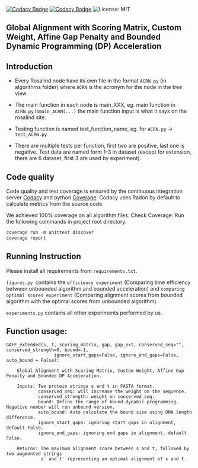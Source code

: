 [![Codacy Badge](https://api.codacy.com/project/badge/Grade/c6150e482d28425a8895843df1b2a640)](https://app.codacy.com/gh/ChengyuanSha/Smart-Alignment?utm_source=github.com&utm_medium=referral&utm_content=ChengyuanSha/Smart-Alignment&utm_campaign=Badge_Grade_Settings)
[![Codacy Badge](https://app.codacy.com/project/badge/Coverage/bff56bab2b5741ccade6610ce3e0df49)](https://www.codacy.com/gh/ChengyuanSha/Smart-Alignment/dashboard?utm_source=github.com&amp;utm_medium=referral&amp;utm_content=ChengyuanSha/Smart-Alignment&amp;utm_campaign=Badge_Coverage)
![License: MIT](https://img.shields.io/badge/License-MIT-green.svg)

## Global Alignment with Scoring Matrix, Custom Weight, Affine Gap Penalty and Bounded Dynamic Programming (DP) Acceleration

## Introduction

* Every Rosalind node have its own file in the format ```ACRN.py``` (in algorithms folder) 
  where ```ACRN``` is the acronym for the node in the tree view
  
* The main function in each node is main_XXX, eg. main function in ```ACRN.py``` is```main_ACRN(...)```
 the main function input is what it says on the rosalind site.

* Testing function is named test_function_name, eg. for ```ACRN.py``` -> ```test_ACRN.py```

* There are multiple tests per function, first two are positive, last one is negative. 
  Test data are named form 1-3 in dataset (except for extension, there are 6 dataset, first 3 are used by experiment).

## Code quality

Code quality and test coverage is ensured by the continuous integration server [Codacy](https://www.codacy.com/)
and python [Coverage](https://coverage.readthedocs.io/en/coverage-5.5/).
Codacy uses Radon by default to calculate metrics from the source code.

We achieved 100% coverage on all algorithm files. Check Coverage: Run the following commands in project root directory.
```python
coverage run -m unittest discover
coverage report
```

## Running Instruction

Please install all requirements from `requirements.txt`.

`figures.py `contains the `efficiency experiment` (Comparing time efficiency between unbounded algorithm 
and bounded acceleration) and
`comparing optimal scores experiment` (Comparing alignment scores from bounded algorithm with the 
optimal scores from unbounded algorithm).

`experiments.py` contains all other experiments performed by us.

## Function usage:

```text
GAFF_extended(s, t, scoring_matrix, gap, gap_ext, conserved_seq="", conserved_strength=0, bound=-1,
                  ignore_start_gaps=False, ignore_end_gaps=False, auto_bound = False):

    Global Alignment with Scoring Matrix, Custom Weight, Affine Gap Penalty and Bounded DP Acceleration.

    Inputs: Two protein strings s and t in FASTA format.
            conserved_seq: will increase the weight on the sequence.
            conserved_strength: weight on conserved_seq.
            bound: Define the range of bound dynamic programming. Negative number will run unbound version.
            auto_bound: Auto calculate the bound size using DNA length difference.
            ignore_start_gaps: ignoring start gaps in alignment, default False.
            ignore_end_gaps: ignoring end gaps in alignment, default False.

    Returns: The maximum alignment score between s and t, followed by two augmented strings
             s′ and t′ representing an optimal alignment of s and t.
```







